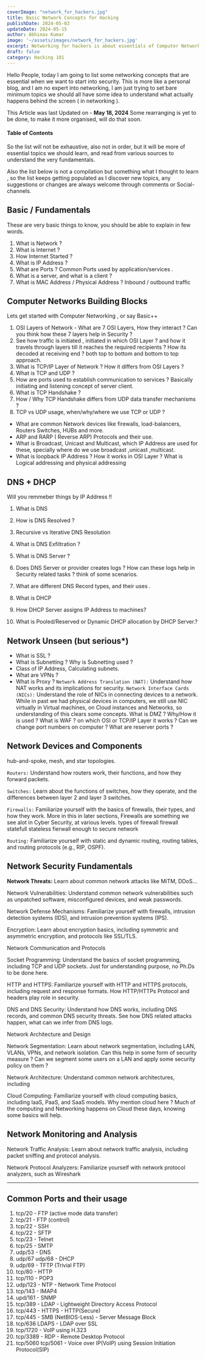 ```yaml
---
coverImage: "network_for_hackers.jpg"
title: Basic Network Concepts for Hacking
publishDate: 2024-05-03
updateDate: 2024-05-15
author: Abhinav Kumar
image: '~/assets/images/network_for_hackers.jpg'
excerpt: Networking for hackers is about essentials of Computer Network that people in Hacking/security should learn.
draft: false
category: Hacking 101
---
```


Hello People, today I am going to list some networking concepts that are essential when we want to start into security. This is more like a personal blog, and I am no expert into networking, I am just trying to set bare minimum topics we should all have some idea to understand what actually happens behind the screen ( in networking ).

This Article was last Updated on - **May 18, 2024**
Some rearranging is yet to be done, to make it more organised, will do that soon.

#### Table of Contents

So the list will not be exhaustive, also not in order, but it will be more of essential topics we should learn, and read from various sources to understand the very fundamentals.

Also the list below is not a compilation but something what I thought to learn , so the list keeps getting populated as I discover new topics, any suggestions or changes are always welcome through comments or Social-channels.

## Basic / Fundamentals
These are very basic things to know, you should be able to explain in few words.

1. What is Network ?
2. What is Internet ?
3. How Internet Started ?
4. What is IP Address ? 
5. What are Ports ? Common Ports used by application/services .
6. What is a server, and what is a client ?
12. What is MAC Address / Physical Address ?
Inbound / outbound traffic


## Computer Networks Building Blocks
Lets get started with Computer Networking , or say Basic++

1. OSI Layers of Network - What are 7 OSI Layers, How they interact ? Can you think how these 7 layers help in Security ?
2. See how traffic is initiated , initiated in which OSI Layer ? and how it travels through layers till it reaches the required recipients ? How its decoded at receiving end ? both top to bottom and bottom to top approach.
3. What is TCP/IP Layer of Network ? How it differs from OSI Layers ?
4. What is TCP and UDP ? 
5. How are ports used to establish communication to services ? Basically initiating and listening concept of server client.
6. What is TCP Handshake ? 
7. How / Why TCP Handshake differs from UDP data transfer mechanisms ?
8. TCP vs UDP usage, when/why/where we use TCP or UDP ?
- What are common Network devices like firewalls, load-balancers, Routers Switches, HUBs and more.
- ARP and RARP ( Reverse ARP) Protocols and their use.
- What is Broadcast, Unicast and Multicast, which IP Address are used for these, specially where do we use broadcast ,unicast ,multicast.
- What is loopback IP Address ? How it works in OSI Layer ?
What is Logical addressing and physical addressing 

## DNS + DHCP
Will you remmeber things by IP Address !!

1. What is DNS
2. How is DNS Resolved ?
3. Recursive vs Iterative DNS Resolution
4. What is DNS Exfiltration ?
5. What is DNS Server ?
6. Does DNS Server or provider creates logs ? How can these logs help in Security related tasks ? think of some scenarios.
7. What are different DNS Record types, and their uses .

1. What is DHCP
2. How DHCP Server assigns IP Address to machines?
3. What is Pooled/Reserved or Dynamic DHCP allocation by DHCP Server.?


## Network Unseen (but serious*)

- What is SSL ?
- What is Subnetting ? Why is Subnetting used ? 
- Class of IP Address, Calculating subnets.
- What are VPNs ?
- What is Proxy ?
`Network Address Translation (NAT):` Understand how NAT works and its implications for security.
`Network Interface Cards (NICs):` Understand the role of NICs in connecting devices to a network. While in past we had physical devices in computers, we still use NIC virtually in Virtual machines, on Cloud instances and Networks, so understanding of this clears some concepts.
What is DMZ ? Why/How it is used ?
What is WAF ? on which OSI or TCP/IP Layer it works ?
Can we change port numbers on computer ? What are reserver ports ?




## Network Devices and Components

hub-and-spoke, mesh, and star topologies.

`Routers:` Understand how routers work, their functions, and how they forward packets.

`Switches:` Learn about the functions of switches, how they operate, and the differences between layer 2 and layer 3 switches.

`Firewalls:` Familiarize yourself with the basics of firewalls, their types, and how they work. More in this in later sections, Firewalls are something we see alot in Cyber Security, at various levels.
types of firewall
firewall statefull stateless 
fierwall enough to secure network




`Routing:` Familiarize yourself with static and dynamic routing, routing tables, and routing protocols (e.g., RIP, OSPF).

## Network Security Fundamentals

<b>Network Threats:</b> Learn about common network attacks like MiTM, DDoS...

Network Vulnerabilities: Understand common network vulnerabilities such as unpatched software, misconfigured devices, and weak passwords.

Network Defense Mechanisms: Familiarize yourself with firewalls, intrusion detection systems (IDS), and intrusion prevention systems (IPS).

Encryption: Learn about encryption basics, including symmetric and asymmetric encryption, and protocols like SSL/TLS.


Network Communication and Protocols

Socket Programming: Understand the basics of socket programming, including TCP and UDP sockets. Just for understanding purpose, no Ph.Ds to be done here.

HTTP and HTTPS: Familiarize yourself with HTTP and HTTPS protocols, including request and response formats. How HTTP/HTTPs Protocol and headers play role in security.

DNS and DNS Security: Understand how DNS works, including DNS records, and common DNS security threats. See how DNS related attacks happen, what can we infer from DNS logs.

Network Architecture and Design

Network Segmentation: Learn about network segmentation, including LAN, VLANs, VPNs, and network isolation. Can this help in some form of security measure ?  Can we segment some users on a LAN and apply some security policy on them ?

Network Architecture: Understand common network architectures, including 

Cloud Computing: Familiarize yourself with cloud computing basics, including IaaS, PaaS, and SaaS models. Why mention cloud here ? Much of the computing and Networking happens on Cloud these days, knowing some basics will help.

## Network Monitoring and Analysis

Network Traffic Analysis: Learn about network traffic analysis, including packet sniffing and protocol analysis.

Network Protocol Analyzers: Familiarize yourself with network protocol analyzers, such as Wireshark




----


## Common Ports and their usage

1. tcp/20 - FTP (active mode data transfer)
2. tcp/21 - FTP (control)
3. tcp/22 - SSH
4. tcp/22 - SFTP
5. tcp/23 - Telnet
6. tcp/25 - SMTP
7. udp/53 - DNS
8. udp/67 udp/68 - DHCP
9. udp/69 - TFTP (Trivial FTP)
10. tcp/80 - HTTP
11. tcp/110 - POP3
12. udp/123 - NTP - Network Time Protocol
13. tcp/143 - IMAP4
14. upd/161 - SNMP
15. tcp/389 - LDAP - Lightweight Directory Access Protocol
16. tcp/443 - HTTPS - HTTP(Secure)
17. tcp/445 - SMB (NetBIOS-Less) - Server Message Block
18. tcp/636 LDAPS - LDAP over SSL
19. tcp/1720 - VoIP using H.323
20. tcp/3389 - RDP - Remote Desktop Protocol
21. tcp/5060 tcp/5061 - Voice over IP(VoIP) using Session Initiation Protocol(SIP)
